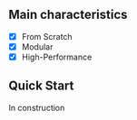 ## Main characteristics
- [x] From Scratch
- [x] Modular
- [x] High-Performance

## Quick Start

In construction

<!--
## OR Gate
<img src="examples/swappy-20230521_171750.png" alt="OR gate output">
<img src="plot/or/all_plots.png" alt="Snake logo">
<img src="plot/or/1K-Train.png" alt="Snake logo">
<img src="plot/or/10K-Train.png" alt="Snake logo">
<img src="plot/or/100K-Train.png" alt="Snake logo">
-->
